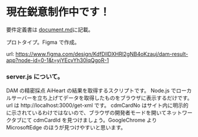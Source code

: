 # 現在鋭意制作中です！

要件定義書は [document.md](https://github.com/Abiyko/dam-result-app/blob/main/document.md)に記載。

プロトタイプ。Figma で作成。

url:
https://www.figma.com/design/KdfDIlDXHRl2gNB4oKzauj/dam-result-app?node-id=0-1&t=yjYEcvYh30lqQgoR-1

### server.js について。

DAM の精密採点 AiHeart の結果を取得するスクリプトです。
Node.js でローカルサーバーを立ち上げてデータを取得したものをブラウザに表示するだけです。
url は
http://localhost:3000/get-xml
です。
cdmCardNo はサイト内に明示的に示されているわけではないので、ブラウザの開発者モードを開いてネットワークタブにて cdmCardId を見つけましょう。GoogleChrome より MicrosoftEdge のほうが見つけやすいと思います。
